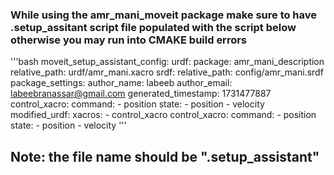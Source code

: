 ### While using the amr_mani_moveit package make sure to have .setup_assitant script file populated with the script below otherwise you may run into CMAKE build errors
'''bash
moveit_setup_assistant_config:
  urdf:
    package: amr_mani_description
    relative_path: urdf/amr_mani.xacro
  srdf:
    relative_path: config/amr_mani.srdf
  package_settings:
    author_name: labeeb
    author_email: labeebranassar@gmail.com
    generated_timestamp: 1731477887
  control_xacro:
    command:
      - position
    state:
      - position
      - velocity
  modified_urdf:
    xacros:
      - control_xacro
  control_xacro:
    command:
      - position
    state:
      - position
      - velocity
'''
## Note: the file name should be ".setup_assistant"
